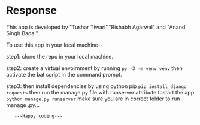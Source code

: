 # Response
This app is developed by "Tushar Tiwari","Rishabh Agarwal" and "Anand Singh Badal". 

To use this app in your local machine--

step1: clone the repo in your local machine.

step2: create a virtual envoirnment by running
       ```py -3 -m venv venv```
       then activate the bat script in the command prompt.
       
step3: then install dependencies by using python pip 
       ```pip install django requests```
       then run the manage.py file with runserver attribute tostart the app
       ```python manage.py runserver```
       make sure you are in correct folder to run manage .py...

       ---Happy coding---
